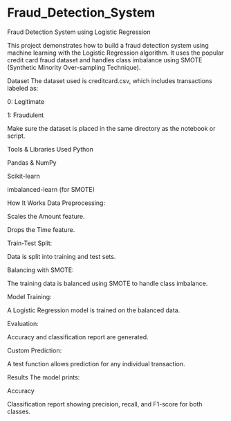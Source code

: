 # Fraud_Detection_System
Fraud Detection System using Logistic Regression

This project demonstrates how to build a fraud detection system using machine learning with the Logistic Regression algorithm. It uses the popular credit card fraud dataset and handles class imbalance using SMOTE (Synthetic Minority Over-sampling Technique).

Dataset
The dataset used is creditcard.csv, which includes transactions labeled as:

0: Legitimate

1: Fraudulent

Make sure the dataset is placed in the same directory as the notebook or script.

Tools & Libraries Used
Python

Pandas & NumPy

Scikit-learn

imbalanced-learn (for SMOTE)

How It Works
Data Preprocessing:

Scales the Amount feature.

Drops the Time feature.

Train-Test Split:

Data is split into training and test sets.

Balancing with SMOTE:

The training data is balanced using SMOTE to handle class imbalance.

Model Training:

A Logistic Regression model is trained on the balanced data.

Evaluation:

Accuracy and classification report are generated.

Custom Prediction:

A test function allows prediction for any individual transaction.

Results
The model prints:

Accuracy

Classification report showing precision, recall, and F1-score for both classes.

